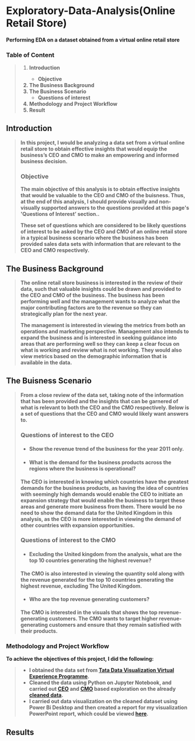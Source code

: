 # **Exploratory-Data-Analysis(Online Retail Store)**
#### **Performing EDA on a dataset obtained from a virtual online retail store**

### Table of Content
> 1. <b>Introduction 
>     - Objective
> 2. The Business Background
> 3. The Business Scenario
>     - Questions of interest
> 4. Methodology and Project Workflow
> 5. Result<b/>

## Introduction
> <b>In this project, I would be analyzing a data set from a virtual online retail store to obtain effective insights that would equip the business’s CEO and CMO to make an empowering and informed business decision.<b/>
>
>### Objective
> <b>The main objective of this analysis is to obtain effective insights that would be valuable to the CEO and CMO of the buisness. Thus, at the end of this analysis, I should provide visually and non-visually supported answers to the questions provided at this page's **'Questions of Interest’** section..
>
> These set of questions which are considered to be likely questions of interest to be asked by the CEO and CMO of an online retail store in a typical business scenario where the business has been provided sales data sets with information that are relevant to the CEO and CMO respectively.<b/>

## The Business Background
> <b>The online retail store business is interested in the review of their data, such that valuable insights could be drawn and provided to the CEO and CMO of the business. The business has been performing well and the management wants to analyze what the major contributing factors are to the revenue so they can strategically plan for the next year.
> 
> The management is interested in viewing the metrics from both an operations and marketing perspective. Management also intends to expand the business and is interested in seeking guidance into areas that are performing well so they can keep a clear focus on what is working and review what is not working. They would also view metrics based on the demographic information that is available in the data.<b/>

## The Buisness Scenario
> <b>From a close review of the data set, taking note of the information that has been provided and the insights that can be garnered of what is relevant to both the CEO and the CMO respectively. Below is a set of questions that the CEO and CMO would likely want answers to.<b/>
> 
> ### <b>Questions of interest to the CEO
>* #### Show the revenue trend of the business for the year 2011 only.
>* #### What is the demand for the business products across the regions where the business is operational?
>The CEO is interested in knowing which countries have the greatest demands for the business products, as having the idea of countries with seemingly high demands would enable the CEO to initiate an expansion strategy that would enable the business to target these areas and generate more business from them. There would be no need to show the demand data for the United Kingdom in this analysis, as the CEO is more interested in viewing the demand of other countries with expansion opportunities.<b/>
> 
> ### Questions of interest to the CMO
>* #### Excluding the United kingdom from the analysis, what are the top 10 countries generating the highest revenue?
>The CMO is also interested in viewing the quantity sold along with the revenue generated for the top 10 countries generating the highest revenue, excluding The United Kingdom.
>* #### Who are the top revenue generating customers?
> The CMO is interested in the visuals that shows the top revenue-generating customers. The CMO wants to target higher revenue-generating customers and ensure that they remain satisfied with their products.

### Methodology and Project Workflow
To achieve the objectives of this project, I did the following:
> - I obtained the data set from [Tata Data Visualization Virtual Experience Programme](https://cdn.theforage.com/vinternships/companyassets/ifobHAoMjQs9s6bKS/5XsFFJu2oCLdmYJW2/1654128941410/Online%20Retail.xlsx).
> - Cleaned the data using Python on Jupyter Notebook, and carried out [CEO]( https://github.com/arovo-ds/EDA-Online-Retail-Store-/blob/main/notebooks/Exploratory%20Analysis%20and%20Visualizations%20for%20the%20CEO.ipynb) and [CMO]( https://github.com/arovo-ds/EDA-Online-Retail-Store-/blob/main/notebooks/Exploratory%20Analysis%20and%20Visualizations%20for%20the%20CMO.ipynb) based exploration on the already [cleaned data]( https://github.com/arovo-ds/EDA-Online-Retail-Store-/blob/main/notebooks/Data%20Cleaning.ipynb).
> - I carried out data visualization on the cleaned dataset using Power Bi Desktop and then created a report for my visualization PowerPoint report, which could be viewed [here](https://github.com/arovo-ds/EDA-Online-Retail-Store-/blob/main/Report/Report%20on%20EDA%20for%20Online%20Retail%20Store.pptm).
## Results
